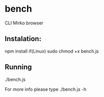 # bench
CLI Mirko browser

## Instalation:
npm install
if(Linux)
sudo chmod +x bench.js

## Running
./bench.js

For more info please type ./bench.js -h
